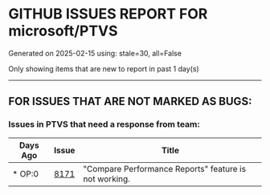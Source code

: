 
# GITHUB ISSUES REPORT FOR microsoft/PTVS


Generated on 2025-02-15 using: stale=30, all=False


Only showing items that are new to report in past 1 day(s)


---

## FOR ISSUES THAT ARE NOT MARKED AS BUGS:


### Issues in PTVS that need a response from team:

| Days Ago | Issue | Title |
| --- | --- | --- |
 | \* OP:0  |[8171](https://github.com/microsoft/PTVS/issues/8171 "&quot;Compare Performance Reports&quot; feature is not working.")  |"Compare Performance Reports" feature is not working. |




















